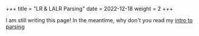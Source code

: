 +++
title = "LR & LALR Parsing"
date = 2022-12-18
weight = 2
+++

I am still writing this page! In the meantime, why don't you read my [intro to parsing](@/intro-to-parsing.md)
